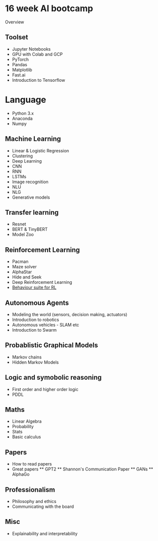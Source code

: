 # 16 week AI bootcamp

Overview

## Toolset
* Jupyter Notebooks
* GPU with Colab and GCP
* PyTorch
* Pandas
* Matplotlib
* Fast.ai
* Introduction to Tensorflow

# Language
* Python 3.x
* Anaconda
* Numpy

## Machine Learning

* Linear & Logistic Regression
* Clustering
* Deep Learning
* CNN
* RNN
* LSTMs
* Image recognition
* NLU
* NLG
* Generative models

## Transfer learning
* Resnet
* BERT & TinyBERT
* Model Zoo

## Reinforcement Learning
* Pacman
* Maze solver
* AlphaStar
* Hide and Seek
* Deep Reinforcement Learning
* [Behaviour suite for RL](https://www.youtube.com/redirect?event=video_description&v=zrF5_O92ELQ&redir_token=sEHe2WhZP1fxN2FtOJwT2qPfvOl8MTU3MDI4MjYwNEAxNTcwMTk2MjA0&q=https%3A%2F%2Farxiv.org%2Fabs%2F1908.03568)

## Autonomous Agents
* Modeling the world (sensors, decision making, actuators)
* Introduction to robotics
* Autonomous vehicles - SLAM etc
* Introduction to Swarm

## Probablistic Graphical Models
* Markov chains
* Hidden Markov Models

## Logic and symobolic reasoning
* First order and higher order logic
* PDDL

## Maths
* Linear Algebra
* Probability
* Stats
* Basic calculus

## Papers
* How to read papers
* Great papers
** GPT2
** Shannon's Communication Paper
** GANs
** AlphaGo

## Professionalism
* Philosophy and ethics
* Communicating with the board

## Misc
* Explainability and interpretability
